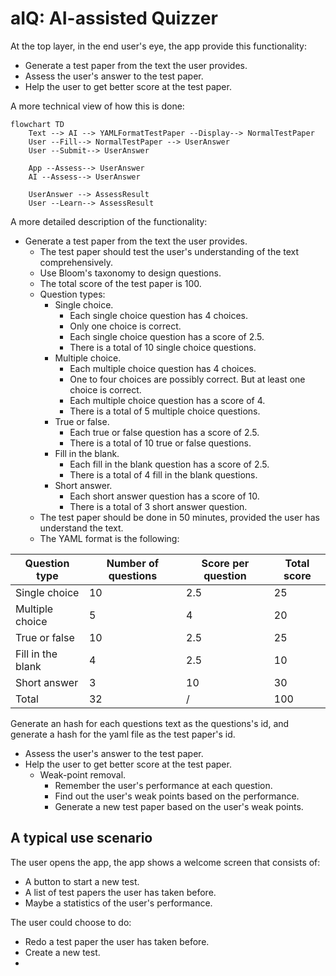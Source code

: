 # aIQ: AI-assisted Quizzer

At the top layer, in the end user's eye, the app provide this functionality:

- Generate a test paper from the text the user provides.
- Assess the user's answer to the test paper.
- Help the user to get better score at the test paper.

A more technical view of how this is done:

```mermaid
flowchart TD
    Text --> AI --> YAMLFormatTestPaper --Display--> NormalTestPaper
    User --Fill--> NormalTestPaper --> UserAnswer
    User --Submit--> UserAnswer
    
    App --Assess--> UserAnswer
    AI --Assess--> UserAnswer
    
    UserAnswer --> AssessResult
    User --Learn--> AssessResult
```

A more detailed description of the functionality:

- Generate a test paper from the text the user provides.
  - The test paper should test the user's understanding of the text comprehensively.
  - Use Bloom's taxonomy to design questions.
  - The total score of the test paper is 100.
  - Question types:
    - Single choice.
      - Each single choice question has 4 choices.
      - Only one choice is correct.
      - Each single choice question has a score of 2.5.
      - There is a total of 10 single choice questions.
    - Multiple choice.
      - Each multiple choice question has 4 choices.
      - One to four choices are possibly correct. But at least one choice is correct.
      - Each multiple choice question has a score of 4.
      - There is a total of 5 multiple choice questions.
    - True or false.
      - Each true or false question has a score of 2.5.
      - There is a total of 10 true or false questions.
    - Fill in the blank.
      - Each fill in the blank question has a score of 2.5.
      - There is a total of 4 fill in the blank questions.
    - Short answer.
      - Each short answer question has a score of 10.
      - There is a total of 3 short answer question.
  - The test paper should be done in 50 minutes, provided the user has understand the text.
  - The YAML format is the following:

| Question type     | Number of questions | Score per question | Total score |
| ----------------- | ------------------- | ------------------ | ----------- |
| Single choice     | 10                  | 2.5                | 25          |
| Multiple choice   | 5                   | 4                  | 20          |
| True or false     | 10                  | 2.5                | 25          |
| Fill in the blank | 4                   | 2.5                | 10          |
| Short answer      | 3                   | 10                 | 30          |
| Total             | 32                  | /                  | 100         |

Generate an hash for each questions text as the questions's id, and generate a hash for the yaml file as the test paper's id.

- Assess the user's answer to the test paper.
- Help the user to get better score at the test paper.
  - Weak-point removal.
      - Remember the user's performance at each question.
      - Find out the user's weak points based on the performance.
      - Generate a new test paper based on the user's weak points.


## A typical use scenario

The user opens the app, the app shows a welcome screen that consists of:
- A button to start a new test.
- A list of test papers the user has taken before.
- Maybe a statistics of the user's performance.

The user could choose to do:
- Redo a test paper the user has taken before.
- Create a new test.
- 